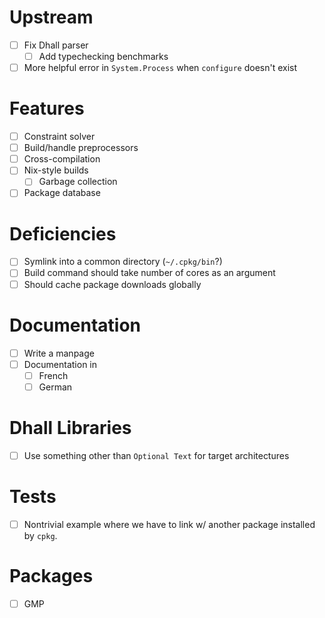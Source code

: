 # Upstream
- [ ] Fix Dhall parser
  - [ ] Add typechecking benchmarks
- [ ] More helpful error in `System.Process` when `configure` doesn't exist
# Features
- [ ] Constraint solver
- [ ] Build/handle preprocessors
- [ ] Cross-compilation
- [ ] Nix-style builds
  - [ ] Garbage collection
- [ ] Package database
# Deficiencies
- [ ] Symlink into a common directory (`~/.cpkg/bin`?)
- [ ] Build command should take number of cores as an argument
- [ ] Should cache package downloads globally
# Documentation
- [ ] Write a manpage
- [ ] Documentation in
  - [ ] French
  - [ ] German
# Dhall Libraries
- [ ] Use something other than `Optional Text` for target architectures
# Tests
- [ ] Nontrivial example where we have to link w/ another package installed by
  `cpkg`.
# Packages
- [ ] GMP
